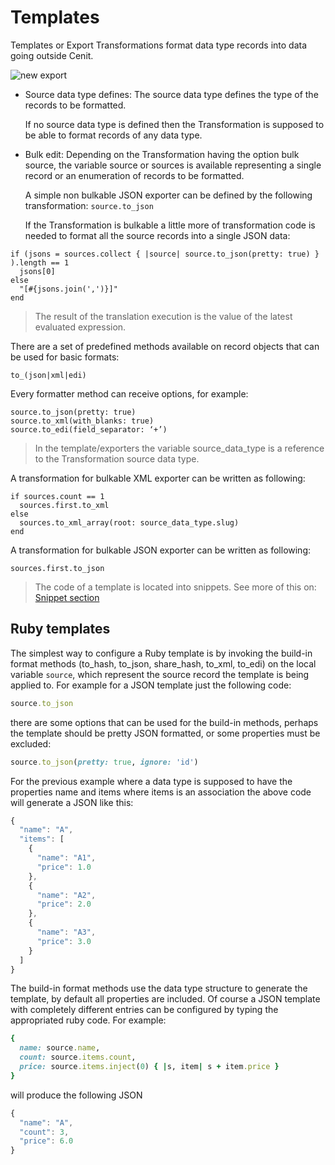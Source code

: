 # Templates

Templates or Export Transformations format data type records into data going outside Cenit.

![new export](https://user-images.githubusercontent.com/30662690/63613014-b2208300-c5ad-11e9-96d2-c5a47830f1bc.png)


- Source data type defines: The source data type defines the type of the records to be formatted.

  If no source data type is defined then the Transformation is supposed to be able to format records of any data type.

- Bulk edit: Depending on the Transformation  having the option bulk source, the variable source or sources is available representing a single record or an enumeration of records to be formatted.

  A simple non bulkable JSON exporter can be defined by the following transformation: `source.to_json`

  If the Transformation is bulkable a little more of transformation code is needed to format all the source records into a single JSON data:

```
if (jsons = sources.collect { |source| source.to_json(pretty: true) } ).length == 1
  jsons[0]
else
  "[#{jsons.join(',')}]"
end

```
>  The result of the translation execution is the value of the latest evaluated expression.

There are a set of predefined methods available on record objects that can be used for basic formats:

`to_(json|xml|edi)`

Every formatter method can receive options, for example:

```
source.to_json(pretty: true)
source.to_xml(with_blanks: true)
source.to_edi(field_separator: ‘+’)
```

> In the template/exporters the variable source_data_type is a reference to the Transformation source data type.

A transformation for bulkable XML exporter can be written as following:

```
if sources.count == 1
  sources.first.to_xml
else
  sources.to_xml_array(root: source_data_type.slug)
end
```

A transformation for bulkable JSON exporter can be written as following:

```
sources.first.to_json
```
> The code of a template is located into snippets. See more of this on: [Snippet section](snippets.md)

## Ruby templates

The simplest way to configure a Ruby template is by invoking the build-in format methods (to_hash, to_json, share_hash, to_xml, to_edi) on the local variable `source`, which represent the source record the template is being applied to. For example for a JSON template just the following code:

```ruby
source.to_json
```

there are some options that can be used for the build-in methods, perhaps the template should be pretty JSON formatted, or some properties must be excluded:

```ruby
source.to_json(pretty: true, ignore: 'id')
```

For the previous example where a data type is supposed to have the properties name and items where items is an association the above code will generate a JSON like this:

```javascript
{
  "name": "A",
  "items": [
    {
      "name": "A1",
      "price": 1.0
    },
    {
      "name": "A2",
      "price": 2.0
    },
    {
      "name": "A3",
      "price": 3.0
    }
  ]
}
```

The build-in format methods use the data type structure to generate the template, by default all properties are included. Of course a JSON template with completely  different entries can be configured by typing the appropriated ruby code. For example:

```ruby
{
  name: source.name,
  count: source.items.count,
  price: source.items.inject(0) { |s, item| s + item.price }
}
```

will produce the following JSON

```javascript
{
  "name": "A",
  "count": 3,
  "price": 6.0
}
```